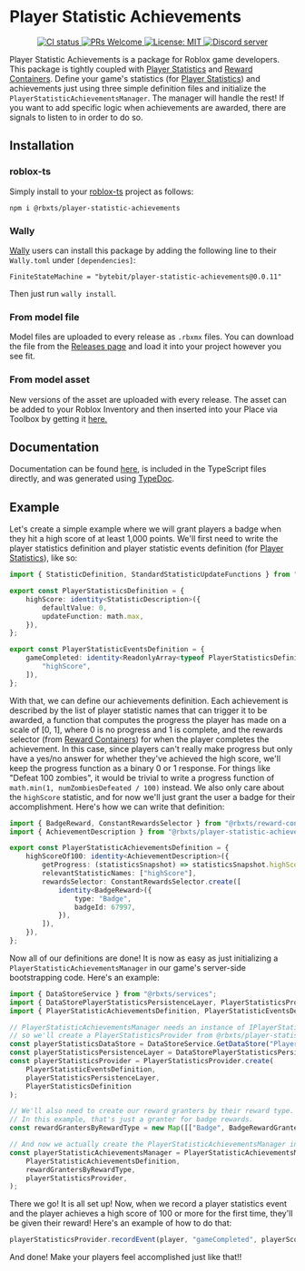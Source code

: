 # Player Statistic Achievements
<p align="center">
	<a href="https://github.com/Bytebit-Org/roblox-PlayerStatisticAchievements/actions">
        <img src="https://github.com/Bytebit-Org/roblox-PlayerStatisticAchievements/workflows/CI/badge.svg" alt="CI status" />
    </a>
	<a href="http://makeapullrequest.com">
		<img src="https://img.shields.io/badge/PRs-welcome-blue.svg" alt="PRs Welcome" />
	</a>
	<a href="https://opensource.org/licenses/MIT">
		<img src="https://img.shields.io/badge/License-MIT-blue.svg" alt="License: MIT" />
	</a>
	<a href="https://discord.gg/QEz3v8y">
		<img src="https://img.shields.io/badge/discord-join-7289DA.svg?logo=discord&longCache=true&style=flat" alt="Discord server" />
	</a>
</p>

Player Statistic Achievements is a package for Roblox game developers. This package is tightly coupled with [Player Statistics](https://github.com/Bytebit-Org/roblox-PlayerStatistics) and [Reward Containers](https://github.com/Bytebit-Org/roblox-RewardContainers).
Define your game's statistics (for [Player Statistics](https://github.com/Bytebit-Org/roblox-PlayerStatistics)) and achievements just using three simple definition files and initialize the `PlayerStatisticAchievementsManager`. The manager will handle the rest! If you want to add specific logic when achievements are awarded, there are signals to listen to in order to do so.

## Installation
### roblox-ts
Simply install to your [roblox-ts](https://roblox-ts.com/) project as follows:
```
npm i @rbxts/player-statistic-achievements
```

### Wally
[Wally](https://github.com/UpliftGames/wally/) users can install this package by adding the following line to their `Wally.toml` under `[dependencies]`:
```
FiniteStateMachine = "bytebit/player-statistic-achievements@0.0.11"
```

Then just run `wally install`.

### From model file
Model files are uploaded to every release as `.rbxmx` files. You can download the file from the [Releases page](https://github.com/Bytebit-Org/roblox-PlayerStatisticAchievements/releases) and load it into your project however you see fit.

### From model asset
New versions of the asset are uploaded with every release. The asset can be added to your Roblox Inventory and then inserted into your Place via Toolbox by getting it [here.](https://www.roblox.com/library/7876338306/Player-Statistic-Achievements-Package)

## Documentation
Documentation can be found [here](https://github.com/Bytebit-Org/roblox-PlayerStatisticAchievements/tree/master/docs), is included in the TypeScript files directly, and was generated using [TypeDoc](https://typedoc.org/).

## Example
Let's create a simple example where we will grant players a badge when they hit a high score of at least 1,000 points. We'll first need to write the player statistics definition and player statistic events definition (for [Player Statistics](https://github.com/Bytebit-Org/roblox-PlayerStatistics)), like so:

```ts
import { StatisticDefinition, StandardStatisticUpdateFunctions } from "@rbxts/player-statistics";

export const PlayerStatisticsDefinition = {
    highScore: identity<StatisticDescription>({
        defaultValue: 0,
        updateFunction: math.max,
    }),
};

export const PlayerStatisticEventsDefinition = {
    gameCompleted: identity<ReadonlyArray<typeof PlayerStatisticsDefinition>>([
        "highScore",
    ]),
};
```

With that, we can define our achievements definition. Each achievement is described by the list of player statistic names that can trigger it to be awarded, a function that computes the progress the player has made on a scale of [0, 1], where 0 is no progress and 1 is complete, and the rewards selector (from [Reward Containers](https://github.com/Bytebit-Org/roblox-RewardContainers)) for when the player completes the achievement. In this case, since players can't really make progress but only have a yes/no answer for whether they've achieved the high score, we'll keep the progress function as a binary 0 or 1 response. For things like "Defeat 100 zombies", it would be trivial to write a progress function of `math.min(1, numZombiesDefeated / 100)` instead. We also only care about the `highScore` statistic, and for now we'll just grant the user a badge for their accomplishment. Here's how we can write that definition:

```ts
import { BadgeReward, ConstantRewardsSelector } from "@rbxts/reward-containers";
import { AchievementDescription } from "@rbxts/player-statistic-achievements";

export const PlayerStatisticAchievementsDefinition = {
    highScoreOf100: identity<AchievementDescription>({
        getProgress: (statisticsSnapshot) => statisticsSnapshot.highScore >= 100 ? 1 : 0,
        relevantStatisticNames: ["highScore"],
        rewardsSelector: ConstantRewardsSelector.create([
            identity<BadgeReward>({
                type: "Badge",
                badgeId: 67997,
            }),
        ]),
    }),
};
```

Now all of our definitions are done! It is now as easy as just initializing a `PlayerStatisticAchievementsManager` in our game's server-side bootstrapping code. Here's an example:

```ts
import { DataStoreService } from "@rbxts/services";
import { DataStorePlayerStatisticsPersistenceLayer, PlayerStatisticsProvider } from "@rbxts/player-statistics";
import { PlayerStatisticAchievementsDefinition, PlayerStatisticEventsDefinition, PlayerStatisticsDefinition } from "./data/Definitions";

// PlayerStatisticAchievementsManager needs an instance of IPlayerStatisticsReader,
// so we'll create a PlayerStatisticsProvider from @rbxts/player-statistics for that
const playerStatisticsDataStore = DataStoreService.GetDataStore("PlayerStatistics");
const playerStatisticsPersistenceLayer = DataStorePlayerStatisticsPersistenceLayer.create(playerStatisticsDataStore);
const playerStatisticsProvider = PlayerStatisticsProvider.create(
    PlayerStatisticEventsDefinition,
    playerStatisticsPersistenceLayer,
    PlayerStatisticsDefinition
);

// We'll also need to create our reward granters by their reward type.
// In this example, that's just a granter for badge rewards.
const rewardGrantersByRewardType = new Map([["Badge", BadgeRewardGranter.create()]]);

// And now we actually create the PlayerStatisticAchievementsManager instance
const playerStatisticAchievementsManager = PlayerStatisticAchievementsManager.create(
    PlayerStatisticAchievementsDefinition,
    rewardGrantersByRewardType,
    playerStatisticsProvider,
);
```

There we go! It is all set up! Now, when we record a player statistics event and the player achieves a high score of 100 or more for the first time, they'll be given their reward! Here's an example of how to do that:

```ts
playerStatisticsProvider.recordEvent(player, "gameCompleted", playerScore);
```

And done! Make your players feel accomplished just like that!!